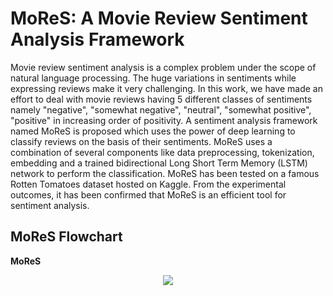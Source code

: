# MoReS: A Movie Review Sentiment Analysis Framework

Movie review sentiment analysis is a complex problem under the scope of natural language processing. The huge variations in sentiments while expressing reviews make it very challenging. In this work, we have made an effort to deal with movie reviews having 5 different classes of sentiments namely "negative", "somewhat negative", "neutral", "somewhat positive", "positive" in increasing order of positivity. A sentiment analysis framework named MoReS is proposed which uses the power of deep learning to classify reviews on the basis of their sentiments. MoReS uses a combination of several components like data preprocessing, tokenization, embedding and a trained bidirectional Long Short Term Memory (LSTM) network to perform the classification. MoReS has been tested on a famous Rotten Tomatoes dataset hosted on Kaggle. From the experimental outcomes, it has been confirmed that MoReS is an efficient tool for sentiment analysis.

## MoReS Flowchart

<b>MoReS</span></b><br>
<p align="center">  
  <img src="https://github.com/Ritam-Guha/CGA/blob/master/Images/MoReS framework.png">
</p><br>
